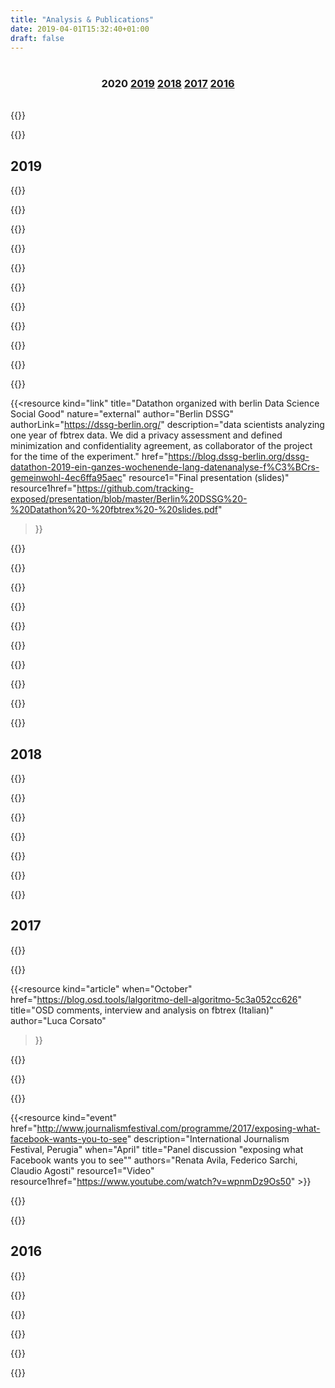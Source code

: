```yaml
---
title: "Analysis & Publications"
date: 2019-04-01T15:32:40+01:00
draft: false
---
```

<h3
  style="text-align:center;padding-top:1em;padding-bottom:1em;" class="highlight secondary">
    2020
    <a href="#2019">2019</a>
    <a href="#2018">2018</a>
    <a href="#2017">2017</a>
    <a href="#2016">2016</a>
</h3>

{{<resource
  kind="event"
  when="January"
  title="Youtube Tracking Exposed — DMI UvA Winter School project pitch"
  description="Collective group work on polarization of the Brexit discussion seen through Youtube's personalization algorithm, coordinated by Salvatore Romano and Davide Beraldo"
  href="https://docs.google.com/document/d/1EkeEa6vnIQI1QH8xEIZkAbI23vn3ChsjoJs3U6tkeqo/edit"
  resource1="Final project report"
  resource1href="https://wiki.digitalmethods.net/Dmi/WinterSchool2020youtube"
  resource2="Project Pitch slides (on Prezi)"
  resource2href="https://prezi.com/view/AvoT0B1lnclMIq3k4LOU"
  resource3="Final presentation slides"
  resource3href="https://drive.google.com/open?id=1bOSi6853za6CRDYF1xdc8Os0EUQOWgma">}}

{{<resource
  kind="article"
  when="January"
  title="Youtube Tracking Exposed — DMI UvA Winter School Tutorial"
  authors="Salvatore Romano"
  description="Tutorial to explain the possible uses of the ytTREX tool, try it at https://youtube.tracking.exposed"
  resource1="Tutorial slides"
  resource1href="https://prezi.com/view/KqmfljOsE8HYvyT7TqGE">}}

## 2019

{{<resource
  kind="event"
  title="Assembly with the Amazon's workers of ADL Cobas grassroots trade union"
  when="December"  
  description="An informal discussion with some Amazon's workers inscribed to the grassroots trade union ADL Cobas Padova-Bassa Padovana and American activists from the Amazon Employees for Climate Justice group. After a brief introduction about amTREX tool, we discussed how Amazon's app tracks employees, trying to identify strategies to reduce the amount of data extracted and reflecting on potential GDPR compliance used as a tool for trade union negotiations. Partecipated by Salvatore Romano for trex." >}}

{{<resource
  kind="event"
  title="RAI national television with amazon.tracking.exposed (Italian Documentary on Amazon)"
  when="December"  
  href="https://vimeo.com/378307005"
  description="A long documentary on Amazon empire, and our original research on how Algorithm accountability tools might handy to infer personal data usage in personalization algorithms. Our research display and explain with the video on surveillance capitalism and tools for personal investigation. The report is quite basic and lack of the robustness of a large scale tool. -- Featuring Claudio Agosti, Riccardo Coluccini, Giulia Corona, Salvatore Romano. To see the video you have to write 'trex'"
  resource1="Our new supported platform"
  resource1href="https://amazon.tracking.exposed" >}}

{{<resource
  kind="event"
  title="Porno, Algoritmi e Tordimatti!"
  when="November"  
  description="A special event to annount pornhub.tracking.exposed! in Italian language. We tried a new format, looking forward to replicate."
  href="https://pornhub.tracking.exposed/tordimatti" >}}

{{<resource
  kind="event"
  title="KiKK - The resistance against algorithm monopoly"
  when="October"  
  description="How many of your information comes from Youtube or Facebook? Internet is born as a decentralized network of knowledge and technologies, but nowadays, two corporations become our cultural reality. This talk will try to make understand the power exerted by the online platforms.  As society, we are not following it, seeing it, fear it, and then regulate and adjudicated. Claudio Agosti will talk about tracking.exposed, a free software project means to enable people in understanding, play, and criticize how algorithms interfere with reality's perception."
  href="https://www.kikk.be/2019/en/program/conferences-1/claudio-agosti-1" >}}

{{<resource
  kind="event"
  title="World Forum Democracy"
  when="October"  
  description="Social media are at the core of information nowadays. This lab will tackle the pressing issue that is quality control of shared information in social media, through monitoring and accountability mechanism mainly. How can we use social media as an ally for critically assessing topical subjects? How do we hold them accountable for the information that goes through them? Is social media moderation and freedom of expression compatible? -- Leonardo Sanna has been a contract doctoral student at the University of Modena and Reggio Emilia (Italy) since November 2018, where he has been working on the analysis of Big Data from a semiotic perspective. His research focuses on a combination of quantitative and qualitative methods for social media analysis. Currently, he is studying, on Facebook, the two phenomena known as 'filter bubble' and 'echo chamber'. In particular, he works on the data of the FBTREX group."
  authors="Leonardo Senna"
  href="https://www.coe.int/en/web/world-forum-democracy/lab-8-social-media-freedom-and-accountability" >}}

{{<resource
  kind="event"
  title="Beyond Future design"
  when="September"  
  description="Accountability and AI"
  href="https://www.beyond-festival.com/programm_2019.pdf" >}}

{{<resource
  kind="article"
  title="Facebook's Algorithm Shapes Our Lives. This Hacker Wants to Find Out How."
  when="July"  
  nature="external"
  author="Alex Fanta"
  authorLink="https://netzpolitik.org/author/alexander-fanta/"
  description="Netzpolitik interview to Claudio Agosti on the Tracking Exposed project and plan"
  href="https://netzpolitik.org/2019/facebooks-algorithm-shapes-our-lives-this-hacker-wants-to-find-out-how/#spendenleiste" >}}

{{<resource
  when="June"
  title="algorithm exposed: Youtube — DMI UvA Summer School"
  kind="link"
  description="a dozen of scholars try to measure how YouTube algorithm personalize the 'related' video list"
  href="https://data-activism.net/2019/07/youtube-algorithm-exposed-dmi-summer-school-project-week-1/"
  resource1="Final report"
  resource1href="https://docs.google.com/document/d/1zZC7_GG6IFGnHtfk6cjqIDjDlYphZlds71ZeKMD2S9Y" >}}

{{<resource
  kind="link"
  title="when corporation pretend to help: Why we need data activism"
  when="May"
  nature="external"
  author="DATACTIVE"
  authorLink="https://data-activism.net/"
  description="The statement on the EU19 tracking exposed project website portrays why academic research should not be delimited by corporate conditions for research only;  we should engage in independent critical research to platforms that important for our online public democratic spaces."
  authors="Claudio Agosti"
  resource1="ALEX blogpost"
  resource1href="https://data-activism.net/2019/05/fbtrex-reaction-to-facebook-collaboration/"
  href="https://eu19.tracking.exposed/page/data-activism/" >}}

{{<resource
  kind="article"
  title="Facebooks Algorithmus formt unser Leben. Dieser Hacker will herausfinden wie."
  when="May"  
  nature="external"
  author="Alex Fanta"
  authorLink="https://netzpolitik.org/author/alexander-fanta/"
  language="German"
  description="Netzpolitik interview to Claudio Agosti on the Tracking Exposed project and plan"
  href="https://netzpolitik.org/2019/facebooks-algorithmus-formt-unser-leben-dieser-hacker-will-herausfinden-wie/" >}}

{{<resource
  kind="link"
  title="Data Exploitation in the Italian Elections"
  when="May"  
  nature="external"
  author="Privacy International"
  authorLink="https://privacyinternational.org"
  description="An inclusion of our analysis into a collection of tools to asses misinformation in electoral campaigns"
  authors="Fabio Chiusi, Claudio Agosti"
  href="https://privacyinternational.org/examples/data-exploitation-italian-elections" >}}

{{<resource
  kind="link"
  title="Datathon organized with berlin Data Science Social Good"
  nature="external"
  author="Berlin DSSG"
  authorLink="https://dssg-berlin.org/"
  description="data scientists analyzing one year of fbtrex data. We did a privacy assessment and defined minimization and confidentiality agreement, as collaborator of the project for the time of the experiment."
  href="https://blog.dssg-berlin.org/dssg-datathon-2019-ein-ganzes-wochenende-lang-datenanalyse-f%C3%BCrs-gemeinwohl-4ec6ffa95aec"
  resource1="Final presentation (slides)"
  resource1href="https://github.com/tracking-exposed/presentation/blob/master/Berlin%20DSSG%20-%20Datathon%20-%20fbtrex%20-%20slides.pdf"
  >}}

{{<resource
  kind="article"
  when="April"
  author="Paola Pietrandrea"
  nature="external"
  title="Devoiler Les Algorithmes Pour Sortir De Nos Bulles"
  language="French"
  description="The personalization algorithms used by social networks induce a segregation effect. In this post, the journalist assemble and analyze few articles of ours, and integrate with answers from Claudio, Umberto, Stefania and Federico."
  href="https://blogs.mediapart.fr/edition/europeennes-des-elections-sous-surveillance/article/110419/devoiler-les-algorithmes-pour-sortir-de-nos-bulles" >}}

{{<resource
  kind="article"
  title="Popping the Bubble"
  when="May"  
  authors="Umberto Boschi, Federico Sarchi"
  description="Don't delete your facbook profile - give it to science. An essay explaining facebook.tracking.exposed vision, results and goals"
  href="https://progressivepost.eu/the-mag/facebook-tracking-exposed-popping-the-bubble" >}}

{{<resource
  kind="article"
  title="Personalization algorithms and elections: breaking free of the filter bubble"
  when="February"  
  description="Personalisation algorithms allow platforms to carefully target web content to the tastes and interests of their users. They are at the core of social media platforms, dating apps, shopping and news sites. In this Op-ed on Internet Policy Review we share the project vision."
  authors="Stefania Milan and Claudio Agosti"
  href="https://policyreview.info/articles/news/personalisation-algorithms-and-elections-breaking-free-filter-bubble/1385" >}}

{{<resource
  kind="video"
  title="Transmediale: Affects Ex-Machina: Unboxing Social Data Algorithms"
  when="February"  
  description="Conventional media have long filtered information and influenced public opinion. In the age of social media, this process has become algorithmic and targeted, separating the whole of society into thousands of small filter bubbles that construct collective orientations and pilot viral phenomena. This panel examines how machine learning and obscure algorithms analyze and manipulate individual affects into political sentiments, eventually amplifying class, gender, and racial bias ― with Claudio Agosti, Ariana Dongus, Nayantara Ranganathan, Caroline Sinders. Organized by KIM | HfG Karlsruhe"
  href="https://transmediale.de/content/affects-ex-machina-unboxing-social-data-algorithms"
  resource1="Video"
  resource1hrefvideo="https://vimeo.com/322250610" >}}

{{<resource
  kind="event"
  title="How to unmask and fight online manipulation"
  when="February"  
  description="at the EDPS working group against misinformation. We highlight how research can use it and assess proper responsibilities to the actors in the misinformation chain. Platform are not neutral, we were looking how algorithm affects the information flows."
  href="https://www.eudebates.tv/eu_elections_2019/edps-for-eu-elections-how-to-unmask-and-fight-online-manipulation/" >}}

{{<resource
  kind="event"
  title="CPDP - Safeguarding elections an international problem with no international solution"
  when="January"
  description="Coordinated by TacticalTech. ― There is a growing body of research into data-driven elections world-wide and the international nature of the data and elections industry has been highlighted: from international platforms, to strategists in one country advising political groups in another, to paid targeted ads across borders. ― Ailidh Callander, Claudio Agosti, Paul Bernal, Victoria Peuvrelle"
  href="https://www.cpdpconferences.org/cpdp-panels/data-and-elections-an-international-problem-with-no-international-solution"
  resource1href="https://vimeo.com/317686100"
  resource1="Video" >}}

{{<resource
  kind="event"
  title="PrivacyCamp - Towards real safeguards: Data driven political campaigns and EU election"
  when="January"
  description="This panel aims to evaluate potential preventive mechanisms such as Facebook algorithmic transparency around online political targeting, EU Commission’s Action Plan against Disinformation, awareness raising on current and future campaigning practices, as well as efforts to protect media pluralism and freedom. ―  With Fanny Hidvegi, Elda Brogi, Claudio Agosti, Josh Smith and Eleonora Nestola"
  href="https://privacycamp.eu/?page_id=1067" >}}

{{<resource
  kind="link"
  href="https://eu19.tracking.exposed"
  when="January"
  title="Facebook algorithm analysis during the European Election: a campaign"
  description="Our goal and experiment were to build a replicable campaign. Researchers or activist are invited to reach out to us; we can help in replicate the campaign in times of conflicts, electoral campaign, or general observation on how forces distort the perception of the public debate."
  resource1="Action plan wrote in November 2018"
  resource1href="https://github.com/tracking-exposed/presentation/blob/master/European%20Election%20action%20plan%20-%20v1.3.pdf" >}}

{{<resource
  kind="event"
  title="Facebook Algorithm Exposed, DMI UvA Winter School"
  description="An experiment with a dozen of scholars, in keeping bots alive, test algorithm, see and play with data"
  authors="Giovanni Rossetti, Bilel Benbouzid, Davide Beraldo, Giulia Corona, Leonardo Sanna, Iain Emsley, Fatma Yalgin, Hannah Vischer, Victor Pak, Mathilde Simon, Victor Bouwmeester, Yao Chen, Sophia Melanson, Hanna Jemmer, Patrick Kapsch, Claudio Agosti, Jeroen de Vos"
  href="https://data-activism.net/2019/01/alex-dmi-winterschool/"
  resource1="slides"
  resource1href="https://github.com/tracking-exposed/presentation/blob/master/Facebook%20Algorithm%20Exposed%20(UvA%20WinterSchool%202019).pdf" >}}

{{<resource
   language="French"
   author="Par Martin Untersinger et Pauline Croquet"
   nature="external"
   when="January"
   kind="article"
   description="A generalist/technological article from/for Lemond, written by two journalists at the CCC (see below)"
   href="https://www.lemonde.fr/pixels/article/2018/12/30/reseaux-sociaux-donnees-personnelles-algorithmes-comment-inventer-un-futur-numerique-plus-radieux_5403732_4408996.html"
   title="Réseaux sociaux, données personnelles, algorithmes… comment inventer un futur numérique plus radieux ?" >}}

## 2018

{{<resource
  kind="video"
  title="CCC — Analyze the Facebook algorithm and reclaim algorithm sovereignty"
  when="December"
  description="Facebook monopoly is an issue, but looking for replacements it is not enough. We want to develop critical judgment on algorithms, on why data politics matter and educate, raise awareness for a broad audience."
  resource1href="https://github.com/tracking-exposed/presentation/blob/master/Analyzing%20the%20Facebook%20algorithm%20-%201.1%20-%2035c3.pdf"
  resource1="slides"
  href="https://fahrplan.events.ccc.de/congress/2018/Fahrplan/events/9797.html"
  resource2="video"
  resource2href="https://media.ccc.de/v/35c3-9797-analyze_the_facebook_algorithm_and_reclaim_data_sovereignty" >}}

{{<resource
  kind="paper"
  when="November"
  title="Fairness in online social network timelines: Measurements, models and mechanism design"
  description="(PEVA) Performance Evaluation 2018. DOI:10.1016/j.peva.2018.09.009"
  href="https://arxiv.org/pdf/1809.05530.pdf"
  authors="Eduardo Hargreaves, Claudio Agosti, Daniel Menasche, Giovanni Neglia, Alexandre Reiffers-Masson, and Eitan Altman" >}}

{{<resource
  kind="paper"
  when="October"
  title="Biases in the Facebook News Feed: a Case Study on the Italian Elections"
  description="Fosint-SI 2018, in conjunction with ASONAM 2018, Proceedings of the 2018 IEEE/ACM International Conference on Advances in Social Networks Analysis and Mining"
  href="https://arxiv.org/pdf/1807.08346.pdf"
  resource1="DOI"
  resource1href="https://doi.org/10.1109/ASONAM.2018.8508659"
  authors="Eduardo Hargreaves, Claudio Agosti, Daniel Menasche, Giovanni Neglia, Alexandre Reiffers-Masson, and Eitan Altman" >}}

{{<resource
  kind="paper"
  when="July"
  language="Brazilian"
  title="Visibilidade no Facebook: Modelos, Medições e Implicações"
  description="Proceedings of the Brazilian Workshop on Social Network Analysis and Mining"
  authors="Brasnam, Eduardo Hargreaves, Daniel Sadoc Menasché, Giovanni Neglia, and Claudio Agosti"
  resource1="Paper"
  resource1href="https://eduardohargreaves.files.wordpress.com/2018/07/visibilidade-facebook-modelos-7.pdf"
  href="http://portaldeconteudo.sbc.org.br/index.php/brasnam/article/view/3591)">}}

{{<resource
  kind="paper"
  when="July"
  title="Italian political election and digital propaganda"
  description="TacticalTech publish a report written by Claudio Agosti and Fabio Chiusi"
  href="https://ourdataourselves.tacticaltech.org/posts/overview-italy/"
  resource1="Open data"
  resource1hreflink="https://github.com/tracking-exposed/experiments-data/tree/master/e18" >}}

{{<resource
  kind="paper"
  nature="external"
  language="English, Spanish"
  when="April"
  author="WebFoundation"
  authors="Renata Ávila, Juan Ortiz Freuler and Craig Fagan. Claudio Agosti and the Facebook Tracking Exposed team"
  title="The invisible curation of content | Facebook’s News Feed and our information diets"
  description="WebFoundation released a report produced by a joint collaboration; We performed a test in Argentina, release open data and analysis of six profiles run by us. The experiment was meant to measure the algorithm influence on the perception of public debate."
  resource1="Open data"
  resource1href="https://github.com/tracking-exposed/experiments-data/tree/master/wto"
  href="https://webfoundation.org/research/the-invisible-curation-of-content-facebooks-news-feed-and-our-information-diets/" >}}

{{<resource
  kind="link"
  when="April"
  language="Italian"
  authors="Federico Sarchi, Claudio Agosti, Costantino Carugno, Barbara Gianessi, Riccardo Coluccini, Raffaele Angus, Laura Boschi, Gianluca Oldani, Umberto Boschi, Manuel d’Orso"
  title="Italian election 2018, our research output"
  description="An original analysis with profiles under our control. A fascinating series of discovery on how to measure the algorithm space. This is the same analysis we will talk about in the following 10 months page, because iconic, insightful, and pretty hard to coordinate."
  href="https://elezioni.tracking.exposed" >}}

## 2017

{{<resource
  description="The lab will examine the detrimental effects of social media filter bubbles and algorithms and will explore solutions to make readers more aware of their reading habits and help them to integrate different worldviews. "
  when="November"
  kind="event"
  href="https://www.coe.int/en/web/world-forum-democracy/2017-lab-bursting-social-media-eco-chambers"
  resource1="Laboratory: two pages final report"
  resource1href="http://rm.coe.int/wfd-2017-report-lab-7-bursting-social-media-eco-chambers/16807701f8"
  title="World Forum Democracy — Bursting social media eco chambers" >}}

{{<resource
  kind="article"
  when="October"
  href="https://www.opendemocracy.net/digitaliberties/claudio-agosti/could-populism-be-side-effect-of-personalized-algorithm"
  title="Could populism be a side effect of the Personalized Algorithm?"
  description="A rampant speculation in the title, and a more rational analysis on how to display impact of algorithms to social media users." >}}

{{<resource
  kind="article"
  when="October"
  href="https://blog.osd.tools/lalgoritmo-dell-algoritmo-5c3a052cc626"
  title="OSD comments, interview and analysis on fbtrex (Italian)"
  author="Luca Corsato"
>}}

{{<resource
  kind="video"
  href="https://www.youtube.com/watch?v=ct9d-o7NrSg"
  title="SHA2017 — Exposing what Facebook wants you to see"
  when="July"
  description="A talk about our early version of fbTREX, after 1 year of existence"
  resource1="Slides"
  resource1href="https://github.com/tracking-exposed/presentation/blob/master/FBTREX-SHA-2017.pdf" >}}

{{<resource
  kind="article"
  href="https://medium.com/@trackingexposed/facebook-algorithm-and-impact-on-media-french-election-experiment-1-d760ed5a242f"
  title="Facebook algorithm and impact on media: French election experiment #1"
  when="May"
  description="for the first time we used bots, or, dummy—profiles—under—our—control to test the algorithm discrimination."
  authors="Claudio Agosti, Raffaele Angus" >}}

{{<resource
  kind="article"
  href="https://magazine.journalismfestival.com/the-algorithm-medley-explaining-facebook-tracking-exposed/"
  title="The algorithm medley: explaining facebook.tracking.exposed"
  description="At the International Journalism Festival, their magazine covered the talk (see below)"
  nature="external"
  author="Andrea Gentili"
  authorLink="https://magazine.journalismfestival.com/author/andrea-gentili/"
  when="April" >}}

{{<resource
  kind="event"
  href="http://www.journalismfestival.com/programme/2017/exposing-what-facebook-wants-you-to-see"
  description="International Journalism Festival, Perugia"
  when="April"
  title="Panel discussion \"exposing what Facebook wants you to see\""
  authors="Renata Avila, Federico Sarchi, Claudio Agosti"
  resource1="Video"
  resource1href="https://www.youtube.com/watch?v=wpnmDz9Os50" >}}

{{<resource
  kind="article"
  href="https://www.oneworld.nl/achtergrond/deze-tool-checkt-facebook-echt-de-verkiezingen-beinvloedt/"
  language="Dutch"
  when="March"
  nature="external"
  author="Sanne Terlingen"
  authorLink="https://www.oneworld.nl/personen/sanne-terlingen/"
  description="Netherland elections were our first public experiment. Has been partially a failure because we understood how different are profiles around the social network. This, and the language barrier, made any analysis not insightful enough to be reported."
  title="Deze tool checkt of Facebook écht de verkiezingen beïnvloedt" >}}

{{<resource
  description="Toolbox Coworking, Turin"
  when="January"
  kind="event"
  title="Torino Hack Night"  
  href="/legacy/talks-torinohacknight/"
  authors="Constantino Carugno, Gilberto Conti" >}}

## 2016

{{<resource
  kind="event"
  title="facebook.tracking.exposed project announcement"
  description="At c-base, Berlin, one of the first video of fbTREX in the wild, when the beta version was beginning"
  resource1="Web slides"
  resource1href="/legacy/talks-netzpolitischer054/"
  href="https://vimeo.com/189842857"
  when="November" >}}

{{<resource
  kind="event"
  title="We got the first logo(s)"
  description="Luca Corsato built opensensorsdata (OSD) with Andrea Raimondi and Simone Cortesi. They been the first very sponsor of Tracking Exposed. Among other helps, the day before the presentation Luca sent the first logo. Yet already declined for Twitter and Youtube."
  href="https://tracking.exposed/news/2019-09-23-thanks-osd" >}}

{{<resource
  kind="event"
  when="October"
  title="facebook.tracking.exposed (code show-off)"
  description="At the C-Base Hack'n'Tell, when Alberto won the monthly price, our new web-extension was released!"
  href="https://docs.google.com/presentation/d/e/2PACX-1vR1Tz-G2fm9Nu0oe8lrAoG8aYCamT2kpZAn98B-AHP-ZNli88A4u5hOKrp-UMBDP4Iq2NP3Bl3xY0C5/pub?start=false&loop=false&slide=id.p"
  resources="we won a price but we lost the evidence!" >}}

{{<resource
  kind="event"
  when="October"
  title="facebook.tracking.exposed (project pitch)"
  description="At PyData the very first presentation of Alberto, when he started to develop the new web-extension"
  href="https://docs.google.com/presentation/d/1uDd2oNxWSOJPfm-Jrm0k-4SBS2BNAomfhF6Ef_609So/edit#slide=id.p"
  authors="Alberto Granzotto" >}}

{{<resource
  kind="video"
  when="September"
  title="a GIF!!"
  authors="Michele Invernizzi, Density Design of Politecnico Milan"
  description="An animated gif explaining our project, alpha stage (RARE! don't watch it too much)"
  href="https://media.giphy.com/media/hshH7kgCzN84NGme5M/giphy.gif" >}}

{{<resource
  kind="event"
  when="September"
  language="Italian"
  title="Cyber Resistance in 2016 consist in doing algorithm reversing!"
  description="The first appearance record in the public!"
  href="https://www.youtube.com/watch?v=ayZeNKjX4i4"
  authors="Claudio Agosti"
  description="This is the project inception to the public! The original title was complete by saying 'not encryption anymore', but might sounds misleading. Encryption is a fundamental element for protection, simply, the impact of social media in our perception of reality is unmeasured, subtle, and potentially scaring. But is not for fear this call, is because, with centralization, we lose as individual the ability to control our own algorithm. P.S. Despite this is first appearance of the project in public, the very first birthday was here: https://moca.olografix.org/en/moca-en/ !" >}}
